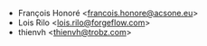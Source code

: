 - François Honoré \<francois.honore@acsone.eu\>
- Lois Rilo \<lois.rilo@forgeflow.com\>
- thienvh \<thienvh@trobz.com\>
